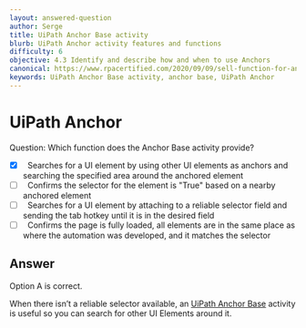 ```yaml
---
layout: answered-question
author: Serge
title: UiPath Anchor Base activity
blurb: UiPath Anchor activity features and functions
difficulty: 6
objective: 4.3 Identify and describe how and when to use Anchors
canonical: https://www.rpacertified.com/2020/09/09/sell-function-for-anchor-based-activity.html
keywords: UiPath Anchor Base activity, anchor base, UiPath Anchor
---
```


<h1>UiPath Anchor</h1>

Question:  Which function does the Anchor Base activity provide?

 - [X] &nbsp;  Searches for a UI element by using other UI elements as anchors and searching the specified area around the anchored element
 - [ ] &nbsp;  Confirms the selector for the element is "True" based on a nearby anchored element
 - [ ] &nbsp;  Searches for a UI element by attaching to a reliable selector field and sending the tab hotkey until it is in the desired field
 - [ ] &nbsp;  Confirms the page is fully loaded, all elements are in the same place as where the automation was developed, and it matches the selector

## Answer

Option A is correct.

When there isn’t a reliable selector available, an <a href="https://www.rpacertified.com/2021/04/03/uipath-anchor-base-example-tutorial.html">UiPath Anchor Base</a> activity is useful so you can search for other UI Elements around it.

